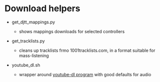 
# Download helpers

* get_djtt_mappings.py	
  * shows mappings downloads for selected controllers
  
* get_tracklists.py  
  * cleans up tracklists frmo 1001tracklists.com, in a format suitable for mass-listening
  
* youtube_dl.sh
  * wrapper around [youtube-dl program](https://www.reddit.com/r/Python/comments/6fsd6i/how_does_youtubedl_works_on_a_highlevel/) with good defaults for audio
  
  
